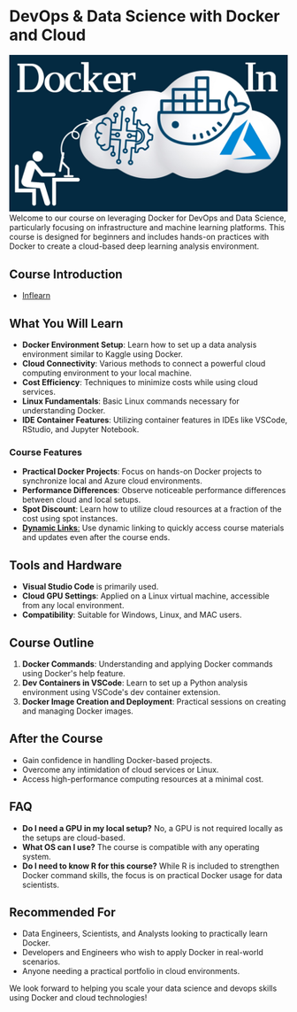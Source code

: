 # DevOps & Data Science with Docker and Cloud
![Course Image](./Docker.jpeg)
Welcome to our course on leveraging Docker for DevOps and Data Science, particularly focusing on infrastructure and machine learning platforms. This course is designed for beginners and includes hands-on practices with Docker to create a cloud-based deep learning analysis environment.

## Course Introduction
- [Inflearn](https://www.inflearn.com/course/%EB%8D%B0%EC%9D%B4%ED%84%B0-%EC%A0%84%EB%AC%B8%EA%B0%80-%EC%8B%A4%EC%9A%A9%EC%A0%81%EC%9D%B8-%EB%8F%84%EC%BB%A4)

## What You Will Learn

- **Docker Environment Setup**: Learn how to set up a data analysis environment similar to Kaggle using Docker.
- **Cloud Connectivity**: Various methods to connect a powerful cloud computing environment to your local machine.
- **Cost Efficiency**: Techniques to minimize costs while using cloud services.
- **Linux Fundamentals**: Basic Linux commands necessary for understanding Docker.
- **IDE Container Features**: Utilizing container features in IDEs like VSCode, RStudio, and Jupyter Notebook.

### Course Features

- **Practical Docker Projects**: Focus on hands-on Docker projects to synchronize local and Azure cloud environments.
- **Performance Differences**: Observe noticeable performance differences between cloud and local setups.
- **Spot Discount**: Learn how to utilize cloud resources at a fraction of the cost using spot instances.
- [**Dynamic Links**:](./LectureNote.md) Use dynamic linking to quickly access course materials and updates even after the course ends.


## Tools and Hardware

- **Visual Studio Code** is primarily used.
- **Cloud GPU Settings**: Applied on a Linux virtual machine, accessible from any local environment.
- **Compatibility**: Suitable for Windows, Linux, and MAC users.

## Course Outline

1. **Docker Commands**: Understanding and applying Docker commands using Docker's help feature.
2. **Dev Containers in VSCode**: Learn to set up a Python analysis environment using VSCode's dev container extension.
3. **Docker Image Creation and Deployment**: Practical sessions on creating and managing Docker images.

## After the Course

- Gain confidence in handling Docker-based projects.
- Overcome any intimidation of cloud services or Linux.
- Access high-performance computing resources at a minimal cost.

## FAQ

- **Do I need a GPU in my local setup?** No, a GPU is not required locally as the setups are cloud-based.
- **What OS can I use?** The course is compatible with any operating system.
- **Do I need to know R for this course?** While R is included to strengthen Docker command skills, the focus is on practical Docker usage for data scientists.

## Recommended For

- Data Engineers, Scientists, and Analysts looking to practically learn Docker.
- Developers and Engineers who wish to apply Docker in real-world scenarios.
- Anyone needing a practical portfolio in cloud environments.

We look forward to helping you scale your data science and devops skills using Docker and cloud technologies!
